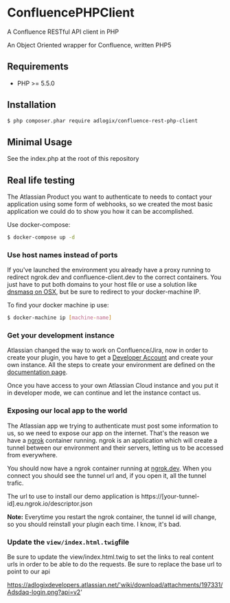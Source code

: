 # ConfluencePHPClient
A Confluence RESTful API client in PHP

An Object Oriented wrapper for Confluence, written PHP5

## Requirements

* PHP >= 5.5.0

## Installation

```bash
$ php composer.phar require adlogix/confluence-rest-php-client
```

## Minimal Usage

See the index.php at the root of this repository


## Real life testing

The Atlassian Product you want to authenticate to needs to contact your application using some form of webhooks, so we created the most basic application we could do to show you how it can be accomplished.

Use docker-compose:

```bash
$ docker-compose up -d
```


### Use host names instead of ports

If you've launched the environment you already have a proxy running to redirect ngrok.dev and confluence-client.dev to the correct containers.
You just have to put both domains to your host file or use a solution like [dnsmasq on OSX](https://passingcuriosity.com/2013/dnsmasq-dev-osx/), but be sure to redirect to your docker-machine IP.

To find your docker machine ip use:

```bash
$ docker-machine ip [machine-name]
```


### Get your development instance

Atlassian changed the way to work on Confluence/Jira, now in order to create your plugin, you have to get a [Developer Account](http://go.atlassian.com/cloud-dev) and create your own instance. All the steps to create your environment are defined on the [documentation page](https://developer.atlassian.com/static/connect/docs/latest/guides/development-setup.html).

Once you have access to your own Atlassian Cloud instance and you put it in developer mode, we can continue and let the instance contact us.

### Exposing our local app to the world

The Atlassian app we trying to authenticate must post some information to us, so we need to expose our app on the internet. That's the reason we have a [ngrok](https://ngrok.com/) container running. ngrok is an application which will create a tunnel between our environment and their servers, letting us to be accessed from everywhere.

You should now have a ngrok container running at [ngrok.dev](http://ngrok.dev). When you connect you should see the tunnel url and, if you open it, all the tunnel trafic.

The url to use to install our demo application is https://[your-tunnel-id].eu.ngrok.io/descriptor.json

__Note:__ Everytime you restart the ngrok container, the tunnel id will change, so you should reinstall your plugin each time. I know, it's bad.

### Update the ```view/index.html.twig```file

Be sure to update the view/index.html.twig to set the links to real content urls in order to be able to do the requests. Be sure to replace the base url to point to our api

https://adlogixdevelopers.atlassian.net/'wiki/download/attachments/197331/Adsdaq-login.png?api=v2'